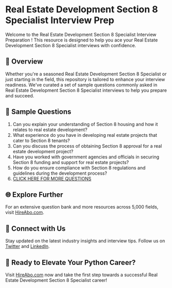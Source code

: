 # Real Estate Development Section 8 Specialist Interview Prep

Welcome to the Real Estate Development Section 8 Specialist Interview Preparation ! This resource is designed to help you ace your Real Estate Development Section 8 Specialist interviews with confidence.

## 🚀 Overview

Whether you're a seasoned Real Estate Development Section 8 Specialist or just starting in the field, this repository is tailored to enhance your interview readiness. We've curated a set of sample questions commonly asked in Real Estate Development Section 8 Specialist interviews to help you prepare and succeed.

## 📝 Sample Questions

1. Can you explain your understanding of Section 8 housing and how it relates to real estate development?
2. What experience do you have in developing real estate projects that cater to Section 8 tenants?
3. Can you discuss the process of obtaining Section 8 approval for a real estate development project?
4. Have you worked with government agencies and officials in securing Section 8 funding and support for real estate projects?
5. How do you ensure compliance with Section 8 regulations and guidelines during the development process?
6. [CLICK HERE FOR MORE QUESTIONS](https://hireabo.com/job/21_3_26/Real%20Estate%20Development%20Section%208%20Specialist)

## 🌐 Explore Further

For an extensive question bank and more resources across 5,000 fields, visit [HireAbo.com](https://www.hireabo.com).

## 📱 Connect with Us

Stay updated on the latest industry insights and interview tips. Follow us on [Twitter](https://twitter.com/hireabo) and [LinkedIn](https://www.linkedin.com/in/hire-abo-3609972a8/).

## 🚀 Ready to Elevate Your Python Career?

Visit [HireAbo.com](https://www.hireabo.com) now and take the first step towards a successful Real Estate Development Section 8 Specialist career!